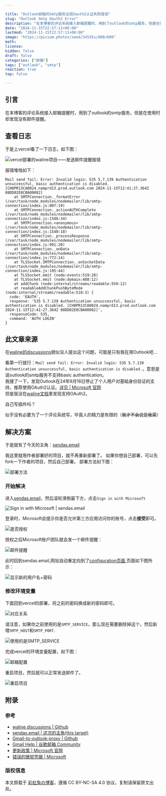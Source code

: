 ```yaml
---

title: "Outlook邮箱的Smtp服务出现Oauth2认证失败错误"
slug: "Outlook Smtp Oauth2 Error"
description: "在本博客的评论系统接入邮箱提醒时，用到了outlook的smtp服务，但是在使用时却发现了一个错误。"
date: "2024-11-15T22:57:11+08:00"
lastmod: "2024-11-15T22:57:11+08:00"
image: "https://picsum.photos/seed/34535s/800/600"
math: 
license: 
hidden: false
draft: false 
categories: ["邮箱"]
tags: ["outlook", "smtp"]
reaction: true
top: false

---
```


## 引言

在本博客的评论系统接入邮箱提醒时，用到了outlook的smtp服务，但是在使用时却发现没有邮件提醒。

## 查看日志

于是上vercel看了一下日志，如下图：

![vercel部署的waline项目——发送邮件提醒报错](https://s2.loli.net/2024/11/15/wl5o4EAj2GBv3sI.png)

报错堆栈如下：
```
Mail send fail: Error: Invalid login: 535 5.7.139 Authentication unsuccessful, basic authentication is disabled. [CH0PR13CA0024.namprd13.prod.outlook.com 2024-11-15T12:41:27.364Z 08DD02E8CBA00082]
    at SMTPConnection._formatError (/var/task/node_modules/nodemailer/lib/smtp-connection/index.js:807:19)
    at SMTPConnection._actionAUTHComplete (/var/task/node_modules/nodemailer/lib/smtp-connection/index.js:1586:34)
    at SMTPConnection.<anonymous> (/var/task/node_modules/nodemailer/lib/smtp-connection/index.js:1540:18)
    at SMTPConnection._processResponse (/var/task/node_modules/nodemailer/lib/smtp-connection/index.js:991:20)
    at SMTPConnection._onData (/var/task/node_modules/nodemailer/lib/smtp-connection/index.js:772:14)
    at TLSSocket.SMTPConnection._onSocketData (/var/task/node_modules/nodemailer/lib/smtp-connection/index.js:195:44)
    at TLSSocket.emit (node:events:519:28)
    at TLSSocket.emit (node:domain:488:12)
    at addChunk (node:internal/streams/readable:559:12)
    at readableAddChunkPushByteMode (node:internal/streams/readable:510:3) {
  code: 'EAUTH',
  response: '535 5.7.139 Authentication unsuccessful, basic authentication is disabled. [CH0PR13CA0024.namprd13.prod.outlook.com 2024-11-15T12:41:27.364Z 08DD02E8CBA00082]',
  responseCode: 535,
  command: 'AUTH LOGIN'
}
```

## 此文章来源

在[waline的discussions](https://github.com/orgs/walinejs/discussions)貌似没人提出这个问题，可能是只有我在用Outlook吧...  


看第一行就行：`Mail send fail: Error: Invalid login: 535 5.7.139 Authentication unsuccessful, basic authentication is disabled.`，意思是说outlook的smtp服务不支持basic authentication。  
我搜了一下，发现Outlook在24年9月16日停止了个人用户对基础身份验证的支持，推荐使用OAuth2认证。[详见 | Microsoft 官网](https://techcommunity.microsoft.com/blog/outlook/keeping-our-outlook-personal-email-users-safe-reinforcing-our-commitment-to-secu/4164184)   
但是我没在[waline文档](https://waline.js.org/reference/server/env.html#邮件)里发现支持OAuth2。  

自己写插件吗？

似乎没有必要为了一个评论系统写，毕竟人的精力是有限的（~~我才不会说是我菜~~）

## 解决方案

于是就有了今天的主角：[sendas.email](https://sendas.email/)   

我这里就用作者部署好的项目，就不再重新部署了。
如果你想自己部署，可以先fork一下作者的项目，然后自己部署。
部署方法如下图：

![部署方法](https://s2.loli.net/2024/11/16/Z2ROoCiN78X9bcA.jpg)

### 开始解决

进入[sendas.email](https://sendas.email/)，然后滚轮滑倒最下方，点击`Sign in with Microsoft`  

![Sign in with Microsoft | sendas.email](https://s2.loli.net/2024/11/16/nvXBIkVYOZ2CSQx.png)

登录时，Microsoft会提示你是否允许第三方应用访问你的账号，点击**接受**即可。

![是否授权](https://s2.loli.net/2024/11/16/5OY3qFZXu2NGvgb.png)

授权之后Microsoft账户团队就会发一个邮件提醒：

![邮件提醒](https://s2.loli.net/2024/11/16/SkPVCUp45gBunwI.png)

此时回到sendas.email,网站自动重定向到了[configuration页面](https://sendas.email/configuration),页面如下图所示：  

![显示新的用户名+密码](https://s2.loli.net/2024/11/16/XV5Gr8wY1hdtJ4H.png)

### 修改环境变量

下面回到vercel的部署，将之前的密码换成新的密码即可。

![对应关系](https://s2.loli.net/2024/11/16/ixrA7yskvpw9H4h.png)

请注意，如果你之前使用的是`SMTP_SERVICE`，那么现在需要删除掉这个，然后新增`SMTP_HOST`和`SMTP_PORT`.

![使用的是SMTP_SERVICE](https://s2.loli.net/2024/11/16/zxqafYFO6iVjIMR.png)

完成vercel的环境变量配置，如下图：

![邮箱配置](https://s2.loli.net/2024/11/16/aHElFG3j1M6XZwC.png)

重启项目，然后就可以正常发送邮件了。

![重启项目](https://s2.loli.net/2024/11/16/vncROktPExoCH8h.png)


## 附录

### 参考

* [waline discussions | Github](https://github.com/orgs/walinejs/discussions)  
* [sendas.email | 这次的主角(this target)](https://sendas.email/)  
* [Gmail-to-outlook-proxy | Github](https://github.com/jasperchan/gmail-to-outlook-proxy)  
* [Gmail Help | 谷歌邮箱 Community](https://support.google.com/mail/thread/298145809/outlook-smtp-authentication-errors?hl=en)  
* [更新政策 | Microsoft 官网](https://techcommunity.microsoft.com/blog/outlook/keeping-our-outlook-personal-email-users-safe-reinforcing-our-commitment-to-secu/4164184)  
* [错误的微软凭据 | Microsoft](https://support.microsoft.com/en-us/office/pop-imap-and-smtp-settings-for-outlook-com-d088b986-291d-42b8-9564-9c414e2aa040)

### 版权信息

本文原载于 [彩虹兔の博客](https://cai-hong-tu-blog.pages.dev/)，遵循 CC BY-NC-SA 4.0 协议，复制请保留原文出处。